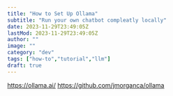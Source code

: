 ```yaml
---
title: "How to Set Up Ollama"
subtitle: "Run your own chatbot compleatly locally"
date: 2023-11-29T23:49:05Z
lastMod: 2023-11-29T23:49:05Z
author: ""
image: ""
category: "dev"
tags: ["how-to","tutorial","llm"]
draft: true
---
```

<https://ollama.ai/>
<https://github.com/jmorganca/ollama>
